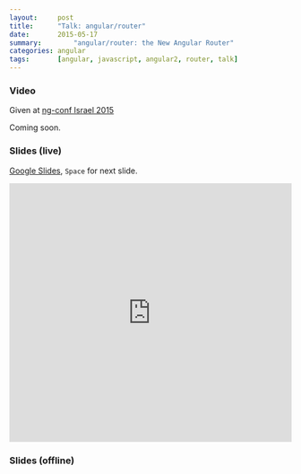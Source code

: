 ```yaml
---
layout:     post
title:      "Talk: angular/router"
date:       2015-05-17
summary:		"angular/router: the New Angular Router"
categories: angular
tags:       [angular, javascript, angular2, router, talk]
---
```

### Video

Given at [ng-conf Israel 2015](http://ng-conf.co.il/)

Coming soon.

### Slides (live)

[Google Slides](https://docs.google.com/presentation/d/1ZQC91BNa9NEMN3WrIDslal1nMNe6Vc8wQc-xJTNPpj4/edit?usp=sharing), `Space` for next slide.

<iframe src="https://docs.google.com/presentation/d/1ZQC91BNa9NEMN3WrIDslal1nMNe6Vc8wQc-xJTNPpj4/embed?start=false&loop=false&delayms=3000" frameborder="0" width="100%" height="461px" allowfullscreen="true" mozallowfullscreen="true" webkitallowfullscreen="true"></iframe>

### Slides (offline)

<script async class="speakerdeck-embed" data-id="ae42cee1ffcd4321ab80b13f9753dcbd" data-ratio="1.77777777777778" src="//speakerdeck.com/assets/embed.js"></script>
